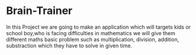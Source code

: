 # Brain-Trainer
In this Project we are going to make an application which will targets kids or school boy,who is facing difficulties in mathematics 
we will give them different maths basic problem such as multiplication, division, addition, substraction  which they have to solve in given time.
